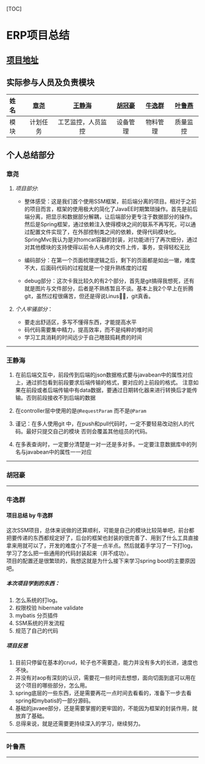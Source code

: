 [TOC]



# ERP项目总结

## [项目地址](https://github.com/zhattty/project2/)

## 实际参与人员及负责模块

| 姓名 | [章尧](#章尧) |  [王静海](王静海)  | [胡冠豪](#胡冠豪) | [牛逸群](#牛逸群) | [叶鲁燕](#叶鲁燕) |
| :--- | :-----------: | :----------------: | :---------------: | :---------------: | :---------------: |
| 模块 |   计划任务    | 工艺监控，人员监控 |     设备管理      |     物料管理      |     质量监控      |

## 个人总结部分

### 章尧

1. *项目部分*:

   * 整体感受：这是我们首个使用SSM框架，前后端分离的项目。相对于之前的项目而言，框架的使用极大的简化了JavaEE时期繁琐操作。首先是前后端分离，把显示和数据部分解耦，让后端部分更专注于数据部分的操作。然后是Spring框架，通过依赖注入使得模块之间的联系不再写死，可以通过配置文件实现了，在外部控制类之间的依赖，使得代码模块化。SpringMvc我认为是对tomcat容器的封装，对功能进行了再次细分，通过对其他模块的支持使得以前令人头疼的文件上传，事务，变得轻松无比

     

   * 编码部分：在第一个页面梳理逻辑之后，剩下的页面都是如出一辙，难度不大，后面码代码的过程就是一个提升熟练度的过程

     

   * debug部分：这次卡我比较久的有2个部分，首先是git搞得我想死，还有就是图片与文件部分，后者是不熟练暂且不谈。基本上我2个早上在折腾git，虽然过程很痛苦，但还是得说Linus🐂🍺，git真香。

     

2. *个人牢骚部分*：

   * 要走出舒适区，多写不懂得东西，才能提高水平
   * 码代码需要集中精力，提高效率，而不是纯粹的堆时间
   * 学习工具消耗的时间远少于自己瞎鼓捣耗费的时间

---

### 王静海

1. 在前后端交互中，前段传到后端的json数据格式要与javabean中的属性对应上，通过抓包看到前段要求后端传输的格式，要对应的上前段的格式。  注意如果在前段或者后端传输中有data数据，要通过日期转化器来进行转换后才能传输。否则前段接收不到后端的数据

   

2. 在controller层中使用的是`@RequestParam`  而不是`@Param`

   

3. 谨记：在多人使用git 中，在push和pull代码时，一定不要轻易改动别人的代码。最好只提交自己的模块    否则会覆盖其他组员的代码。

   

4. 在多表查询时，一定要分清楚是一对一还是多对多。一定要注意数据库中的列名与javabean中的属性一一对应

---

### 胡冠豪

---

### 牛逸群
#### 项目总结 by 牛逸群

这次SSM项目，总体来说做的还算顺利，可能是自己的模块比较简单吧，前台都把要传递的东西都规定好了，后台的框架也封装的很完善了、用到了什么工具直接拿来用就可以了，开发的难度小了不是一点半点。然后就着手学习了一下打log，学习了怎么把一些通用的代码封装起来（并不成功）。  
项目的配置还是很繁琐的，我想这就是为什么接下来学习spring boot的主要原因吧。

##### 本次项目学到的东西：

1. 怎么系统的打log。
2. 权限校验 hibernate validate
3. mybatis 分页插件
4. SSM系统的开发流程
5. 规范了自己的代码 

##### 项目反思

1. 目前只停留在基本的crud，轮子也不需要造，能力并没有多大的长进，速度也不快。
2. 并没有对aop有深刻的认识，需要花一些时间去想想，面向切面到底可以用在这个项目的哪些部分，怎么用。 
3. spring底层的一些东西，还是需要再花一点时间去看看的，准备下一步去看spring和mybatis的一部分源码。
4. 基础的javaee部分，还是需要掌握的更牢固的，不能因为框架的封装作用，就放弃了基础。
5. 总得来说，就是还需要更持续深入的学习，继续努力。
---

### 叶鲁燕

---

